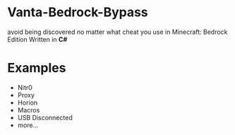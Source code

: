 # Vanta-Bedrock-Bypass
avoid being discovered no matter what cheat you use in Minecraft: Bedrock Edition
Written in **C#**

# Examples
- Nitr0
- Proxy
- Horion
- Macros
- USB Disconnected
- more...
